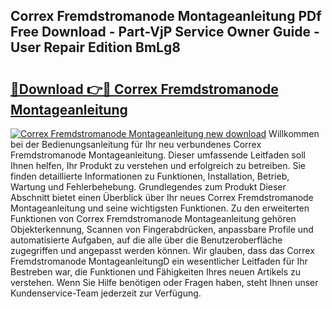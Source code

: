 ## Correx Fremdstromanode Montageanleitung PDf Free Download - Part-VjP Service Owner Guide - User Repair Edition BmLg8

# <h2><a href="http://df88adq.blite.top/?on=Correx+Fremdstromanode+Montageanleitung">🔗Download 👉🔴 Correx Fremdstromanode Montageanleitung</a></h2>

[![Correx Fremdstromanode Montageanleitung new download](https://i.imgur.com/lujVjoI.png)](http://df88adq.blite.top/?on=Correx+Fremdstromanode+Montageanleitung)
Willkommen bei der Bedienungsanleitung für Ihr neu verbundenes Correx Fremdstromanode Montageanleitung. Dieser umfassende Leitfaden soll Ihnen helfen, Ihr Produkt zu verstehen und erfolgreich zu betreiben. Sie finden detaillierte Informationen zu Funktionen, Installation, Betrieb, Wartung und Fehlerbehebung. Grundlegendes zum Produkt Dieser Abschnitt bietet einen Überblick über Ihr neues Correx Fremdstromanode Montageanleitung und seine wichtigsten Funktionen. Zu den erweiterten Funktionen von Correx Fremdstromanode Montageanleitung gehören Objekterkennung, Scannen von Fingerabdrücken, anpassbare Profile und automatisierte Aufgaben, auf die alle über die Benutzeroberfläche zugegriffen und angepasst werden können. Wir glauben, dass das Correx Fremdstromanode MontageanleitungD ein wesentlicher Leitfaden für Ihr Bestreben war, die Funktionen und Fähigkeiten Ihres neuen Artikels zu verstehen. Wenn Sie Hilfe benötigen oder Fragen haben, steht Ihnen unser Kundenservice-Team jederzeit zur Verfügung.
